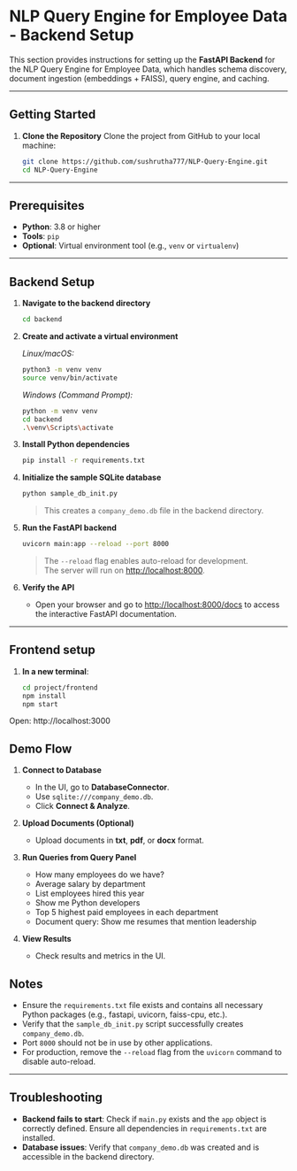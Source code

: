 # NLP Query Engine for Employee Data - Backend Setup

This section provides instructions for setting up the **FastAPI Backend** for the NLP Query Engine for Employee Data, which handles schema discovery, document ingestion (embeddings + FAISS), query engine, and caching.

---

## Getting Started

1.  **Clone the Repository** Clone the project from GitHub to your local machine:
    ```bash
    git clone https://github.com/sushrutha777/NLP-Query-Engine.git
    cd NLP-Query-Engine
    ```

---

## Prerequisites
- **Python**: 3.8 or higher
- **Tools**: `pip`
- **Optional**: Virtual environment tool (e.g., `venv` or `virtualenv`)

---

## Backend Setup

1. **Navigate to the backend directory**
    ```bash
    cd backend
    ```

2. **Create and activate a virtual environment**  

    *Linux/macOS:*
    ```bash
    python3 -m venv venv
    source venv/bin/activate
    ```

    *Windows (Command Prompt):*
    ```bash
    python -m venv venv
    cd backend
    .\venv\Scripts\activate
    ```

3. **Install Python dependencies**
    ```bash
    pip install -r requirements.txt
    ```

4. **Initialize the sample SQLite database**
    ```bash
    python sample_db_init.py
    ```
    > This creates a `company_demo.db` file in the backend directory.

5. **Run the FastAPI backend**
    ```bash
    uvicorn main:app --reload --port 8000
    ```
    > The `--reload` flag enables auto-reload for development.  
    > The server will run on [http://localhost:8000](http://localhost:8000).

6. **Verify the API**
    - Open your browser and go to [http://localhost:8000/docs](http://localhost:8000/docs) to access the interactive FastAPI documentation.

---

## Frontend setup

1. **In a new terminal**:
    ```bash
    cd project/frontend
    npm install
    npm start

    ```


Open: http://localhost:3000

## Demo Flow

1. **Connect to Database**
   - In the UI, go to **DatabaseConnector**.
   - Use `sqlite:///company_demo.db`.
   - Click **Connect & Analyze**.

2. **Upload Documents (Optional)**
   - Upload documents in **txt**, **pdf**, or **docx** format.

3. **Run Queries from Query Panel**
   - How many employees do we have?
   - Average salary by department
   - List employees hired this year
   - Show me Python developers
   - Top 5 highest paid employees in each department
   - Document query: Show me resumes that mention leadership

4. **View Results**
   - Check results and metrics in the UI.


## Notes
- Ensure the `requirements.txt` file exists and contains all necessary Python packages (e.g., fastapi, uvicorn, faiss-cpu, etc.).
- Verify that the `sample_db_init.py` script successfully creates `company_demo.db`.
- Port `8000` should not be in use by other applications.
- For production, remove the `--reload` flag from the `uvicorn` command to disable auto-reload.

---

## Troubleshooting
- **Backend fails to start**: Check if `main.py` exists and the `app` object is correctly defined. Ensure all dependencies in `requirements.txt` are installed.
- **Database issues**: Verify that `company_demo.db` was created and is accessible in the backend directory.
